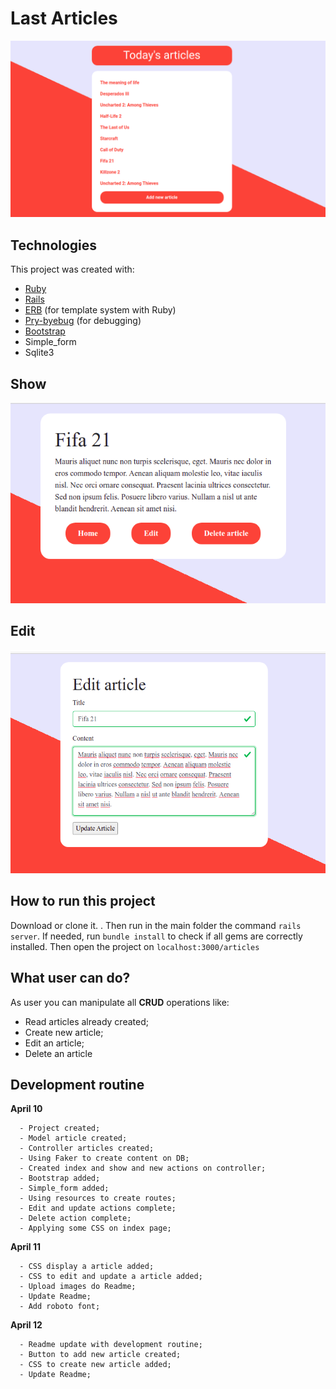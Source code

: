 
# Last Articles

![main banner](https://github.com/thiagohrcosta/rails-wikinimous/blob/master/public/img/articleMainImage.png?raw=true)

## Technologies
This project was created with:

 - [Ruby](https://www.ruby-lang.org/pt/)
 - [Rails](https://rubygems.org/gems/rails)
 - [ERB](https://ruby-doc.org/stdlib-2.7.1/libdoc/erb/rdoc/ERB.html) (for template system with Ruby)
 - [Pry-byebug](https://rubygems.org/gems/pry-byebug/versions/3.4.0?locale=pt-BR) (for debugging)
 - [Bootstrap](https://getbootstrap.com/)
 - Simple_form
 - Sqlite3

## Show
![showImg](https://github.com/thiagohrcosta/rails-wikinimous/blob/master/public/img/articles2.png)

## Edit
![editImg](https://github.com/thiagohrcosta/rails-wikinimous/blob/master/public/img/articles3.png)

## How to run this project
Download or clone it. . Then run in the main folder the command `rails server`. If needed, run `bundle install` to check if all gems are correctly installed. Then open the project on `localhost:3000/articles`

## What user can do?
As user you can manipulate all **CRUD** operations like:

 - Read articles already created;
 - Create new article;
 - Edit an article;
 - Delete an article


## Development routine

**April 10**

      - Project created;
      - Model article created;
      - Controller articles created;
      - Using Faker to create content on DB;
      - Created index and show and new actions on controller;
      - Bootstrap added;
      - Simple_form added;
      - Using resources to create routes;
      - Edit and update actions complete;
      - Delete action complete;
      - Applying some CSS on index page;

**April 11**

      - CSS display a article added;
      - CSS to edit and update a article added;
      - Upload images do Readme;
      - Update Readme;
      - Add roboto font;

**April 12**

      - Readme update with development routine;
      - Button to add new article created;
      - CSS to create new article added;
      - Update Readme;
